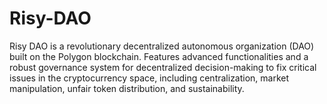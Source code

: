 # Risy-DAO
Risy DAO is a revolutionary decentralized autonomous organization (DAO) built on the Polygon blockchain. Features advanced functionalities and a robust governance system for decentralized decision-making to fix critical issues in the cryptocurrency space, including centralization, market manipulation, unfair token distribution, and sustainability.
